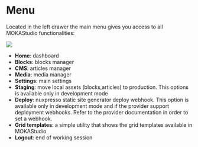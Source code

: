 # Menu

Located in the left drawer the main menu gives you access to all MOKAStudio functionalities:

<img src="https://res.cloudinary.com/moodgiver/image/upload/v1610379287/MOKA_Studio_Menu_4d6ac434a9.png" style="margin:0 auto;"/>


- **Home**: dashboard
- **Blocks**: blocks manager
- **CMS**: articles manager
- **Media**: media manager
- **Settings**: main settings
- **Staging**: move local assets (blocks,articles) to production. This options is available only in development mode
- **Deploy**: nuxpresso static site generator deploy webhook. This option is available only in development mode and if the provider support deployment webhooks. Refer to the provider documentation in order to set a webhook.
- **Grid templates**: a simple utility that shows the grid templates available in MOKAStudio
- **Logout**: end of working session